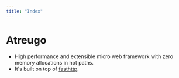 ```yaml
---
title: "Index"
---
```

# Atreugo
- High performance and extensible micro web framework with zero memory allocations in hot paths.
- It's built on top of [fasthttp](https://github.com/valyala/fasthttp).